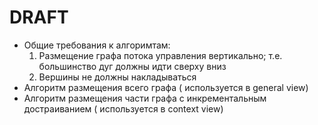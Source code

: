 # DRAFT #

  * Общие требования к алгоримтам:
    1. Размещение графа потока управления вертикально; т.е. большинство дуг должны идти сверху вниз
    1. Вершины не должны накладываться
  * Алгоритм размещения всего графа ( используется в general view)
  * Алгоритм размещения части графа с инкрементальным достраиванием ( используется в context view)